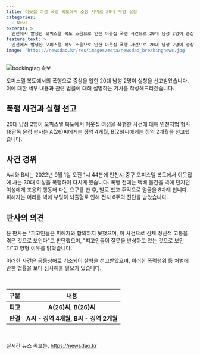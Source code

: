 ```yaml
---
title: 이웃집 여성 폭행 복도에서 소음 시비로 20대 두명 실형
categories:
  - News
excerpt: >
  인천에서 발생한 오피스텔 복도 소음으로 인한 이웃집 폭행 사건으로 20대 남성 2명이 중상을 입힌 혐의로 실형을 선고받았다. 폭행으로 인해 여성 피해자는 뇌출혈로 6주간의 치료를 받았으며, 피고인들은 피해자와 합의하지 못했고, 처벌받은 전력이 없는 점 등을 고려하여 징역 4개월과 2개월을 선고받았다.
feature_text: >
  인천에서 발생한 오피스텔 복도 소음으로 인한 이웃집 폭행 사건으로 20대 남성 2명이 중상을 입힌 혐의로 실형을 선고받았다. 폭행으로 인해 여성 피해자는 뇌출혈로 6주간의 치료를 받았으며, 피고인들은 피해자와 합의하지 못했고, 처벌받은 전력이 없는 점 등을 고려하여 징역 4개월과 2개월을 선고받았다.
image: 'https://newsdao.kr/res/images/meta/newsdao_breakingnews.jpg'
---
```


<p><img src="https://newsdao.kr/res/images/meta/newsdao_breakingnews.jpg" alt="bookingtag 속보" /></p>

<p>오피스텔 복도에서의 폭행으로 중상을 입힌 20대 남성 2명이 실형을 선고받았습니다. 이에 대한 세부 내용과 관련 법률에 대해 설명하는 기사를 작성해드리겠습니다.</p>

<h2 data-ke-size="size26">폭행 사건과 실형 선고</h2>

<p>20대 남성 2명이 오피스텔 복도에서 이웃집 여성을 폭행한 사건에 대해 인천지법 형사18단독 윤정 판사는 A(26)씨에게는 징역 4개월, B(26)씨에게는 징역 2개월을 선고했습니다.</p>

<h2 data-ke-size="size26">사건 경위</h2>

<p>A씨와 B씨는 2022년 9월 1일 오전 1시 44분에 인천시 중구 오피스텔 복도에서 이웃집에 사는 30대 여성을 폭행하여 다치게 했습니다. 폭행 전에는 택배 물건을 벽에 던지던 여성에게 조용히 행동해 다는 요구를 한 후, 발로 찼고 주먹으로 얼굴을 8차례 칩니다. 피해자는 머리를 벽에 부딪혀 뇌출혈로 인해 전치 6주의 진단을 받았습니다.</p>

<h2 data-ke-size="size26">판사의 의견</h2>

<p>윤 판사는 "피고인들은 피해자와 합의하지 못했으며, 이 사건으로 신체·정신적 고통을 겪은 것으로 보인다"고 판단했으며, "피고인들이 잘못을 반성하고 있는 것으로 보인다"고 양형 이유를 밝혔습니다. </p>

<p>이러한 사건은 공동상해로 기소되어 실형을 선고받았으며, 이러한 폭력행위 등 처벌에 관한 법률을 보다 심사해볼 필요가 있습니다.</p>

<p data-ke-size="size16">&nbsp;</p>

<table>
    <thead>
        <tr>
            <th>구분</th>
            <th>내용</th>
        </tr>
    </thead>
    <tbody>
        <tr>
            <td style="text-align: center; height: 17px;"><b>피고</b></td>
            <td style="text-align: center; height: 17px;"><b>A(26)씨, B(26)씨</b></td>
        </tr>
        <tr>
            <td style="text-align: center; height: 17px;"><b>판결</b></td>
            <td style="text-align: center; height: 17px;"><b>A씨 - 징역 4개월, B씨 - 징역 2개월</b></td>
        </tr>
    </tbody>
</table>

<p data-ke-size="size16">&nbsp;</p>
실시간 뉴스 속보는, <a href="https://newsdao.kr" rel="dofollow">https://newsdao.kr</a>


